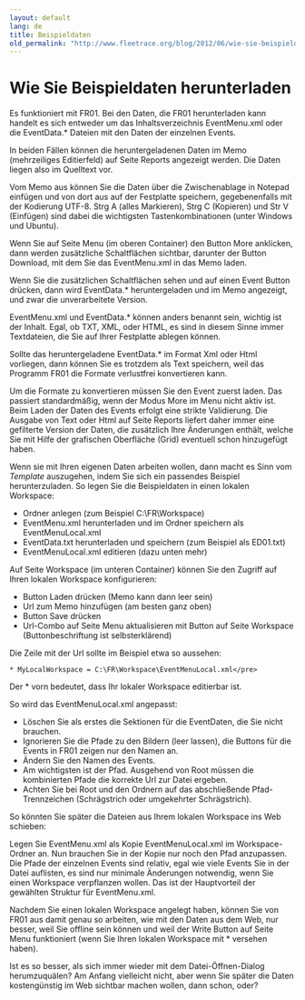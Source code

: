```yaml
---
layout: default
lang: de
title: Beispieldaten
old_permalink: "http://www.fleetrace.org/blog/2012/06/wie-sie-beispieldaten-herunterladen/"
---
```


# Wie Sie Beispieldaten herunterladen

Es funktioniert mit FR01. Bei den Daten, die FR01 herunterladen kann handelt es sich entweder 
um das Inhaltsverzeichnis EventMenu.xml oder die EventData.* Dateien mit den Daten der einzelnen Events.

In beiden Fällen können die heruntergeladenen Daten im Memo (mehrzeiliges Editierfeld) auf Seite Reports angezeigt werden.
Die Daten liegen also im Quelltext vor.

Vom Memo aus können Sie die Daten über die Zwischenablage in Notepad einfügen und von dort aus auf der Festplatte speichern,
gegebenenfalls mit der Kodierung UTF-8. 
Strg A (alles Markieren), Strg C (Kopieren) und Str V (Einfügen)
sind dabei die wichtigsten Tastenkombinationen (unter Windows und Ubuntu).

Wenn Sie auf Seite Menu (im oberen Container) den Button More anklicken, dann werden zusätzliche Schaltflächen sichtbar,
darunter der Button Download, mit dem Sie das EventMenu.xml in das Memo laden.

Wenn Sie die zusätzlichen Schaltflächen sehen und auf einen Event Button drücken,
dann wird EventData.* heruntergeladen und im Memo angezeigt,
und zwar die unverarbeitete Version.

EventMenu.xml und EventData.* können anders benannt sein, wichtig ist der Inhalt.
Egal, ob TXT, XML, oder HTML, es sind in diesem Sinne immer Textdateien,
die Sie auf Ihrer Festplatte ablegen können.

Sollte das heruntergeladene EventData.* im Format Xml oder Html vorliegen, 
dann können Sie es trotzdem als Text speichern, weil das Programm FR01 die 
Formate verlustfrei konvertieren kann.

Um die Formate zu konvertieren müssen Sie den Event zuerst laden. 
Das passiert standardmäßig, wenn der Modus More im Menu nicht aktiv ist. 
Beim Laden der Daten des Events erfolgt eine strikte Validierung. 
Die Ausgabe von Text oder Html auf Seite Reports liefert daher immer eine gefilterte Version der Daten, 
die zusätzlich Ihre Änderungen enthält,
welche Sie mit Hilfe der grafischen Oberfläche (Grid) eventuell schon hinzugefügt haben.

Wenn sie mit Ihren eigenen Daten arbeiten wollen, dann macht es Sinn vom *Template* auszugehen,
indem Sie sich ein passendes Beispiel herunterzuladen.
So legen Sie die Beispieldaten in einen lokalen Workspace:

- Ordner anlegen (zum Beispiel C:\FR\Workspace)
- EventMenu.xml herunterladen und im Ordner speichern als EventMenuLocal.xml
- EventData.txt herunterladen und speichern (zum Beispiel als ED01.txt)
- EventMenuLocal.xml editieren (dazu unten mehr)

Auf Seite Workspace (im unteren Container) können Sie den Zugriff auf Ihren 
lokalen Workspace konfigurieren:

- Button Laden drücken (Memo kann dann leer sein)
- Url zum Memo hinzufügen (am besten ganz oben)
- Button Save drücken
- Url-Combo auf Seite Menu aktualisieren mit Button auf Seite Workspace (Buttonbeschriftung ist selbsterklärend)

Die Zeile mit der Url sollte im Beispiel etwa so aussehen:
```
* MyLocalWorkspace = C:\FR\Workspace\EventMenuLocal.xml</pre>
```

Der * vorn bedeutet, dass Ihr lokaler Workspace editierbar ist.

So wird das EventMenuLocal.xml angepasst:

- Löschen Sie als erstes die Sektionen für die EventDaten, die Sie nicht brauchen.
- Ignorieren Sie die Pfade zu den Bildern (leer lassen), die Buttons für die Events in FR01 zeigen nur den Namen an.
- Ändern Sie den Namen des Events.
- Am wichtigsten ist der Pfad. Ausgehend von Root müssen die kombinierten Pfade die korrekte Url zur Datei ergeben.
- Achten Sie bei Root und den Ordnern auf das abschließende Pfad-Trennzeichen (Schrägstrich oder umgekehrter Schrägstrich).

So könnten Sie später die Dateien aus Ihrem lokalen Workspace ins Web schieben:

Legen Sie EventMenu.xml als Kopie EventMenuLocal.xml im Workspace-Ordner an. 
Nun brauchen Sie in der Kopie nur noch den Pfad anzupassen. Die Pfade der 
einzelnen Events sind relativ, egal wie viele Events Sie in der Datei auflisten, 
es sind nur minimale Änderungen notwendig, wenn Sie einen Workspace verpflanzen 
wollen. Das ist der Hauptvorteil der gewählten Struktur für EventMenu.xml.

Nachdem Sie einen lokalen Workspace angelegt haben, können Sie von FR01 aus 
damit genau so arbeiten, wie mit den Daten aus dem Web, nur besser, weil Sie 
offline sein können und weil der Write Button auf Seite Menu funktioniert (wenn 
Sie Ihren lokalen Workspace mit * versehen haben).

Ist es so besser, als sich immer wieder mit dem Datei-Öffnen-Dialog herumzuquälen?
Am Anfang vielleicht nicht, aber wenn Sie später die Daten kostengünstig im Web sichtbar machen wollen, dann schon, oder?
